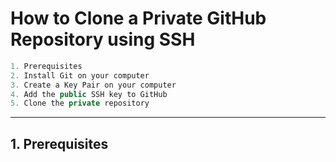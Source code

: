 # How to Clone a Private GitHub Repository using SSH
```  js
1. Prerequisites
2. Install Git on your computer
3. Create a Key Pair on your computer
4. Add the public SSH key to GitHub
5. Clone the private repository
```
---

## 1. Prerequisites
